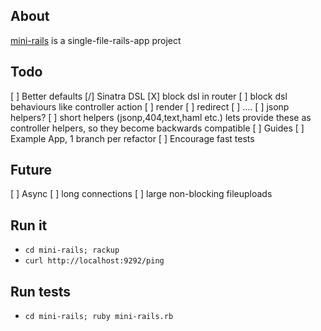 ## About

[mini-rails](http://github.com/gmarik/mini-rails) is a single-file-rails-app project

## Todo

[ ] Better defaults
[/] Sinatra DSL
  [X] block dsl in router
  [ ] block dsl behaviours like controller action
    [ ] render
    [ ] redirect
    [ ] ....
  [ ] jsonp helpers?
  [ ] short helpers
    (jsonp,404,text,haml etc.)
    lets provide these as controller helpers, so they become backwards compatible
[ ] Guides
[ ] Example App, 1 branch per refactor
[ ] Encourage fast tests

## Future

[ ] Async
  [ ] long connections
  [ ] large non-blocking fileuploads

## Run it

- `cd mini-rails; rackup`
- `curl http://localhost:9292/ping`


## Run tests

- `cd mini-rails; ruby mini-rails.rb`
